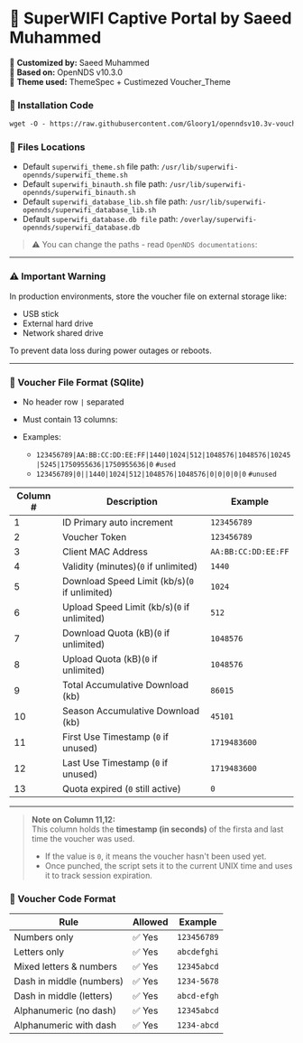 # 🎯 SuperWIFI Captive Portal by Saeed Muhammed  

🔧 **Customized by:** Saeed Muhammed  
🧱 **Based on:** OpenNDS v10.3.0  
🎨 **Theme used:** ThemeSpec + Custimezed Voucher_Theme

### 📁 Installation Code
```markdown
wget -O - https://raw.githubusercontent.com/Gloory1/openndsv10.3v-vouchers-by-Saeed/refs/heads/main/installation.sh | sh
```

### 📁 Files Locations
- Default `superwifi_theme.sh` file path: `/usr/lib/superwifi-opennds/superwifi_theme.sh`
- Default `superwifi_binauth.sh` file path: `/usr/lib/superwifi-opennds/superwifi_binauth.sh`  
- Default `superwifi_database_lib.sh` file path: `/usr/lib/superwifi-opennds/superwifi_database_lib.sh`  
- Default `superwifi_database.db file` path: `/overlay/superwifi-opennds/superwifi_database.db`

> ⚠️ You can change the paths - read `OpenNDS documentations`:

---

### ⚠️ Important Warning

In production environments, store the voucher file on external storage like:

- USB stick
- External hard drive
- Network shared drive

To prevent data loss during power outages or reboots.

---

### 📄 Voucher File Format (SQlite)

- No header row `|` separated 
- Must contain 13 columns:

- Examples:
  - `123456789|AA:BB:CC:DD:EE:FF|1440|1024|512|1048576|1048576|10245|5245|1750955636|1750955636|0` `#used`
  - `123456789|0||1440|1024|512|1048576|1048576|0|0|0|0|0` `#unused`

| Column # | Description | Example |
|----------|-------------|---------|
| 1 | ID Primary auto increment | `123456789` |
| 2 | Voucher Token | `123456789` |
| 3 | Client MAC Address | `AA:BB:CC:DD:EE:FF` |
| 4 | Validity (minutes)(`0` if unlimited) | `1440` |
| 5 | Download Speed Limit (kb/s)(`0` if unlimited) | `1024` |
| 6 | Upload Speed Limit (kb/s)(`0` if unlimited) | `512` |
| 7 | Download Quota (kB)(`0` if unlimited) | `1048576` |
| 8 | Upload Quota (kB)(`0` if unlimited) | `1048576` |
| 9 | Total Accumulative Download (kb) | `86015` |
| 10 | Season Accumulative Download (kb) | `45101` |
| 11 | First Use Timestamp (`0` if unused) | `1719483600` |
| 12 | Last Use Timestamp (`0` if unused) | `1719483600` |
| 13 | Quota expired (`0` still active) | `0` |

---
> **Note on Column 11,12:**  
> This column holds the **timestamp (in seconds)** of the firsta and last time the voucher was used.  
> - If the value is `0`, it means the voucher hasn't been used yet.  
> - Once punched, the script sets it to the current UNIX time and uses it to track session expiration.

### 🔐 Voucher Code Format

| Rule                        | Allowed | Example         |
|-----------------------------|---------|------------------|
| Numbers only               | ✅ Yes  | `123456789`     |
| Letters only               | ✅ Yes  | `abcdefghi`     |
| Mixed letters & numbers    | ✅ Yes  | `12345abcd`     |
| Dash in middle (numbers)   | ✅ Yes  | `1234-5678`     |
| Dash in middle (letters)   | ✅ Yes  | `abcd-efgh`     |
| Alphanumeric (no dash)     | ✅ Yes  | `12345abcd`     |
| Alphanumeric with dash     | ✅ Yes  | `1234-abcd`     |


